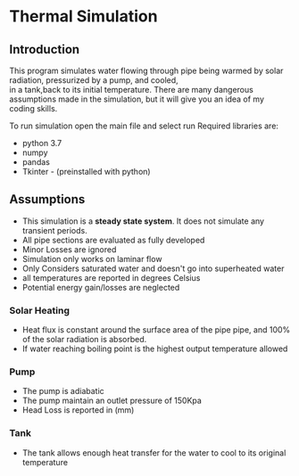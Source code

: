# Thermal Simulation

## Introduction
This program simulates water flowing through pipe being warmed by solar radiation, pressurized by a pump, and cooled,  
in a tank,back to its initial temperature. There are many dangerous assumptions made in the simulation, but it
will give you an idea of my coding skills. 

To run simulation open the main file and select run
Required libraries are:
- python 3.7
- numpy
- pandas
- Tkinter - (preinstalled with python)

## Assumptions
- This simulation is a **steady state system**.  It does not simulate any transient periods. 
- All pipe sections are evaluated as fully developed 
- Minor Losses are ignored
- Simulation only works on laminar flow
- Only Considers saturated water and doesn't go into superheated water 
- all temperatures are reported in degrees Celsius 
- Potential energy gain/losses are neglected


### Solar Heating
- Heat flux is constant around the surface area of the pipe pipe, and 100% of the solar radiation is absorbed. 
- If water reaching boiling point is the highest output temperature allowed
### Pump
- The pump is adiabatic
- The pump maintain  an outlet pressure of 150Kpa
- Head Loss is reported in (mm)

### Tank
 - The tank allows enough heat transfer for the water to cool to its original temperature
 

 


